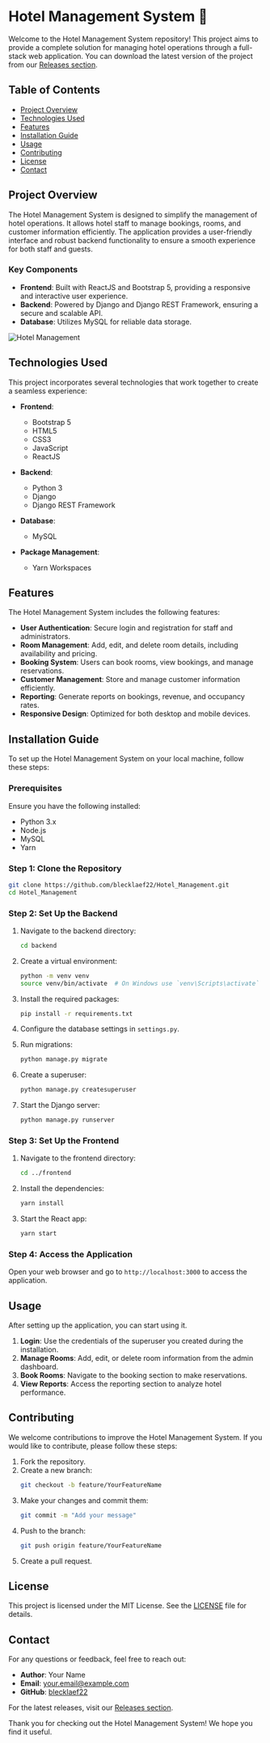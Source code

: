 # Hotel Management System 🏨

Welcome to the Hotel Management System repository! This project aims to provide a complete solution for managing hotel operations through a full-stack web application. You can download the latest version of the project from our [Releases section](https://github.com/blecklaef22/Hotel_Management/releases). 

## Table of Contents

- [Project Overview](#project-overview)
- [Technologies Used](#technologies-used)
- [Features](#features)
- [Installation Guide](#installation-guide)
- [Usage](#usage)
- [Contributing](#contributing)
- [License](#license)
- [Contact](#contact)

## Project Overview

The Hotel Management System is designed to simplify the management of hotel operations. It allows hotel staff to manage bookings, rooms, and customer information efficiently. The application provides a user-friendly interface and robust backend functionality to ensure a smooth experience for both staff and guests.

### Key Components

- **Frontend**: Built with ReactJS and Bootstrap 5, providing a responsive and interactive user experience.
- **Backend**: Powered by Django and Django REST Framework, ensuring a secure and scalable API.
- **Database**: Utilizes MySQL for reliable data storage.

![Hotel Management](https://images.unsplash.com/photo-1506748686214-e9df14d4d9d0?crop=entropy&cs=tinysrgb&fit=max&fm=jpg&ixid=MnwzNjUyOXwwfDF8c2VhcmNofDV8fGhvdGVsfGVufDB8fHx8MTYyNzE3NjM3NQ&ixlib=rb-1.2.1&q=80&w=1080)

## Technologies Used

This project incorporates several technologies that work together to create a seamless experience:

- **Frontend**:
  - Bootstrap 5
  - HTML5
  - CSS3
  - JavaScript
  - ReactJS

- **Backend**:
  - Python 3
  - Django
  - Django REST Framework

- **Database**:
  - MySQL

- **Package Management**:
  - Yarn Workspaces

## Features

The Hotel Management System includes the following features:

- **User Authentication**: Secure login and registration for staff and administrators.
- **Room Management**: Add, edit, and delete room details, including availability and pricing.
- **Booking System**: Users can book rooms, view bookings, and manage reservations.
- **Customer Management**: Store and manage customer information efficiently.
- **Reporting**: Generate reports on bookings, revenue, and occupancy rates.
- **Responsive Design**: Optimized for both desktop and mobile devices.

## Installation Guide

To set up the Hotel Management System on your local machine, follow these steps:

### Prerequisites

Ensure you have the following installed:

- Python 3.x
- Node.js
- MySQL
- Yarn

### Step 1: Clone the Repository

```bash
git clone https://github.com/blecklaef22/Hotel_Management.git
cd Hotel_Management
```

### Step 2: Set Up the Backend

1. Navigate to the backend directory:
   ```bash
   cd backend
   ```

2. Create a virtual environment:
   ```bash
   python -m venv venv
   source venv/bin/activate  # On Windows use `venv\Scripts\activate`
   ```

3. Install the required packages:
   ```bash
   pip install -r requirements.txt
   ```

4. Configure the database settings in `settings.py`.

5. Run migrations:
   ```bash
   python manage.py migrate
   ```

6. Create a superuser:
   ```bash
   python manage.py createsuperuser
   ```

7. Start the Django server:
   ```bash
   python manage.py runserver
   ```

### Step 3: Set Up the Frontend

1. Navigate to the frontend directory:
   ```bash
   cd ../frontend
   ```

2. Install the dependencies:
   ```bash
   yarn install
   ```

3. Start the React app:
   ```bash
   yarn start
   ```

### Step 4: Access the Application

Open your web browser and go to `http://localhost:3000` to access the application.

## Usage

After setting up the application, you can start using it. 

1. **Login**: Use the credentials of the superuser you created during the installation.
2. **Manage Rooms**: Add, edit, or delete room information from the admin dashboard.
3. **Book Rooms**: Navigate to the booking section to make reservations.
4. **View Reports**: Access the reporting section to analyze hotel performance.

## Contributing

We welcome contributions to improve the Hotel Management System. If you would like to contribute, please follow these steps:

1. Fork the repository.
2. Create a new branch:
   ```bash
   git checkout -b feature/YourFeatureName
   ```
3. Make your changes and commit them:
   ```bash
   git commit -m "Add your message"
   ```
4. Push to the branch:
   ```bash
   git push origin feature/YourFeatureName
   ```
5. Create a pull request.

## License

This project is licensed under the MIT License. See the [LICENSE](LICENSE) file for details.

## Contact

For any questions or feedback, feel free to reach out:

- **Author**: Your Name
- **Email**: your.email@example.com
- **GitHub**: [blecklaef22](https://github.com/blecklaef22)

For the latest releases, visit our [Releases section](https://github.com/blecklaef22/Hotel_Management/releases). 

Thank you for checking out the Hotel Management System! We hope you find it useful.